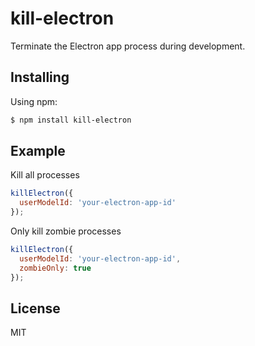# kill-electron

Terminate the Electron app process during development.

## Installing

Using npm:

```bash
$ npm install kill-electron
```

## Example

Kill all processes

```js
killElectron({
  userModelId: 'your-electron-app-id'
});
```

Only kill zombie processes

```js
killElectron({
  userModelId: 'your-electron-app-id',
  zombieOnly: true
});
```

## License

MIT
